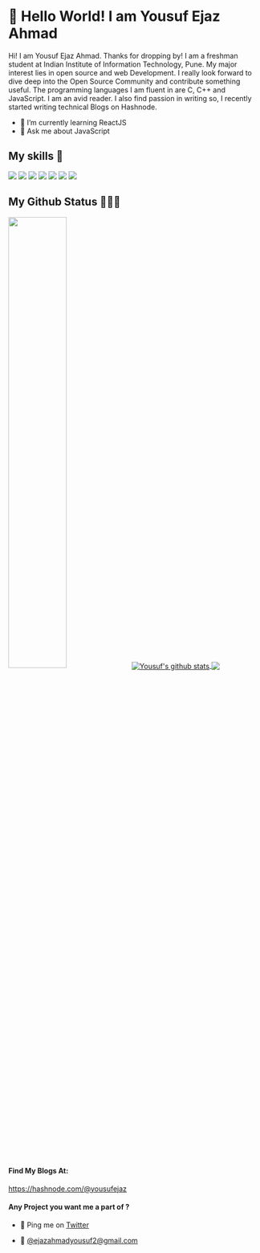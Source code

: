 
# 👋 Hello World! I am Yousuf Ejaz Ahmad 

Hi! I am Yousuf Ejaz Ahmad. Thanks for dropping by! I am a freshman student at Indian Institute of Information Technology, Pune. My major interest lies in open source and web Development. I really look forward to dive deep into the Open Source Community and contribute something useful. The programming languages I am fluent in are C, C++ and JavaScript. I am an avid reader. I also find passion in writing so, I recently started writing technical Blogs on Hashnode.


- 🌱 I’m currently learning ReactJS
- 💬 Ask me about JavaScript


## My skills 🚀

![](https://img.shields.io/badge/HTML5-E34F26?style=for-the-badge&logo=html5&logoColor=white)
![](https://img.shields.io/badge/JavaScript-F7DF1E?style=for-the-badge&logo=javascript&logoColor=black)
![](https://img.shields.io/badge/CSS3-1572B6?style=for-the-badge&logo=css3&logoColor=white)
![](https://img.shields.io/badge/Markdown-000000?style=for-the-badge&logo=markdown&logoColor=white)
![](https://img.shields.io/badge/React-20232A?style=for-the-badge&logo=react&logoColor=61DAFB)
![](https://img.shields.io/badge/Bootstrap-563D7C?style=for-the-badge&logo=bootstrap&logoColor=white)
![](https://img.shields.io/badge/figma-0AC97F?style=for-the-badge&logo=figma&logoColor=white)


##  My Github Status 👩🏻‍💻
 <img width="48%" src="https://github-readme-streak-stats.herokuapp.com/?user=Yousuf-Ejaz" />


<a href="https://github.com/Yousuf-Ejaz/github-readme-stats">
  <img align="center" src="https://github-readme-stats.vercel.app/api?username=Yousuf-Ejaz&show_icons=true&include_all_commits=true&theme=material-palenight" alt="Yousuf's github stats" />
</a>
<a href="https://github.com/Yousuf-Ejaz/github-readme-stats">
  <!-- Change the `github-readme-stats.anuraghazra1.vercel.app` to `github-readme-stats.vercel.app`  -->
  <img align="center" src="https://github-readme-stats.vercel.app/api/top-langs/?username=Yousuf-Ejaz&layout=compact&theme=material-palenight" />
</a>


#### Find My Blogs At:
https://hashnode.com/@yousufejaz

#### Any Project you want me a part of ?

 - 👀 Ping me on [Twitter](https://twitter.com/YousufEjazAhmad)

 - 💌 [@ejazahmadyousuf2@gmail.com](mailto:ejazahmadyousuf2@gmail.com)




